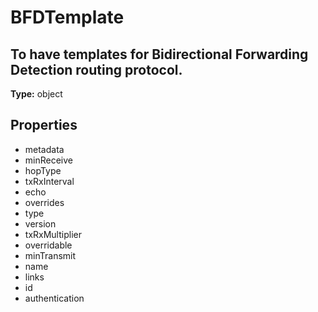 # BFDTemplate

## To have templates for Bidirectional Forwarding Detection routing protocol.

**Type:** object

## Properties
* metadata
* minReceive
* hopType
* txRxInterval
* echo
* overrides
* type
* version
* txRxMultiplier
* overridable
* minTransmit
* name
* links
* id
* authentication
